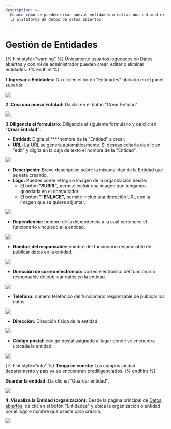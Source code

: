 ```yaml
---
description: >-
  Conoce cómo se pueden crear nuevas entidades o editar una entidad existente en
  la plataforma de datos de datos abiertos.
---
```


# Gestión de Entidades

{% hint style="warning" %}
Únicamente usuarios logueados en Datos abiertos y con rol de administrador pueden crear, editar o eliminar entidades.
{% endhint %}

**1.Ingresar a Entidades:** Da clic en el botón "Entidades" ubicado en el panel superior.

![](.gitbook/assets/image%20%28188%29.png)

**2. Crea una nueva Entidad:** Da clic en el botón "Crear Entidad".

![](.gitbook/assets/image%20%2827%29.png)

**3.Diligencia el formulario:** Diligencia el siguiente formulario y da clic en "**Crear Entidad"**:

* **Entidad:** Digita el ****nombre de la "Entidad" a crear.
* **URL:** La URL se genera automáticamente. Si deseas editarla da clic en "edit" y digita en la caja de texto el nombre de la "Entidad".

![](.gitbook/assets/image%20%2835%29.png)

* **Descripción:** Breve descripción sobre la misionalidad de la Entidad que se esta creando.
* **Logo:** Puedes poner el logo o imagen de la organización desde:
  * El botón **"SUBIR",** permite incluir una imagen que tengamos guardada en el computador.
  * El botón **""ENLACE",** permite incluir una dirección URL con la imagen que se quiere adjuntar.

![](.gitbook/assets/image%20%28171%29.png)

* **Dependencia:** nombre de la dependencia a la cual pertenece el funcionario vinculado a la entidad.

![](.gitbook/assets/image%20%28149%29.png)

* **Nombre del responsable:** nombre del funcionario responsable de publicar datos en la entidad.

![](.gitbook/assets/image%20%28218%29.png)

* **Dirección de correo electrónico:** correo electronico del funcionario responsable de publicar datos en la entidad.

![](.gitbook/assets/image%20%28178%29.png)

* **Teléfono:** número telefónico del funcionario responsable de publicar los datos.

![](.gitbook/assets/image%20%28138%29.png)

* **Dirección:** Dirección física de la entidad.

![](.gitbook/assets/image%20%281%29.png)

* **Código postal:** código postal asignado al lugar donde se encuentra ubicada la entidad.

![](.gitbook/assets/image%20%2855%29.png)

{% hint style="info" %}
**Tenga en cuenta:** Los campos ciudad, departamento y país ya se encuentran prediligenciados.
{% endhint %}

**Guardar la entidad:** Da clic en "Guardar entidad".

![](.gitbook/assets/image%20%28129%29.png)

**4. Visualiza la Entidad \(organización\):** Desde la página principal de [Datos abiertos](http://datosabiertos.bogota.gov.co/), da clic en el botón "Entidades" y ubica la organización o entidad por el logo o nombre que usaste para crearla.

![](.gitbook/assets/image%20%28150%29.png)

